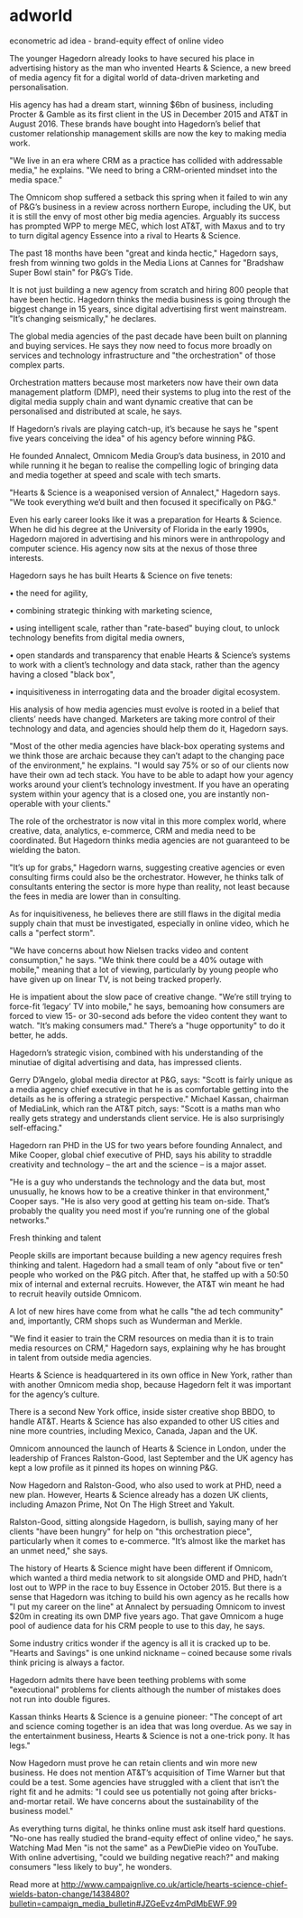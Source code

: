 # adworld
econometric ad idea -  brand-equity effect of online video

The younger Hagedorn already looks to have secured his place in advertising history as the man who invented Hearts & Science, a new breed of media agency fit for a digital world of data-driven marketing and personalisation.

His agency has had a dream start, winning $6bn of business, including Procter & Gamble as its first client in the US in December 2015 and AT&T in August 2016. These brands have bought into Hagedorn’s belief that customer relationship management skills are now the key to making media work.

"We live in an era where CRM as a practice has collided with addressable media," he explains. "We need to bring a CRM-oriented mindset into the media space."

The Omnicom shop suffered a setback this spring when it failed to win any of P&G’s business in a review across northern Europe, including the UK, but it is still the envy of most other big media agencies. Arguably its success has prompted WPP to merge MEC, which lost AT&T, with Maxus and to try to turn digital agency Essence into a rival to Hearts & Science.

The past 18 months have been "great and kinda hectic," Hagedorn says, fresh from winning two golds in the Media Lions at Cannes for "Bradshaw Super Bowl stain" for P&G’s Tide.

It is not just building a new agency from scratch and hiring 800 people that have been hectic. Hagedorn thinks the media business is going through the biggest change in 15 years, since digital advertising first went mainstream. "It’s changing seismically," he declares.

The global media agencies of the past decade have been built on planning and buying services. He says they now need to focus more broadly on services and technology infrastructure and "the orchestration" of those complex parts.

Orchestration matters because most marketers now have their own data management platform (DMP), need their systems to plug into the rest of the digital media supply chain and want dynamic creative that can be personalised and distributed at scale, he says.

If Hagedorn’s rivals are playing catch-up, it’s because he says he "spent five years conceiving the idea" of his agency before winning P&G.

He founded Annalect, Omnicom Media Group’s data business, in 2010 and while running it he began to realise the compelling logic of  bringing data and media together at speed and scale with tech smarts.

"Hearts & Science is a weaponised version of Annalect," Hagedorn says. "We took everything we’d built and then focused it specifically on P&G."

Even his early career looks like it was a preparation for Hearts & Science. When he did his degree at the University of Florida in the early 1990s, Hagedorn majored in advertising and his minors were in anthropology and computer science. His agency now sits at the nexus of those three interests.

Hagedorn says he has built Hearts & Science on five tenets:

• the need for agility,

• combining strategic thinking with marketing science,

• using intelligent scale, rather than "rate-based" buying clout, to unlock technology benefits from digital media owners,

• open standards and transparency that enable Hearts & Science’s systems to work with a client’s technology and data stack, rather than the agency having a closed "black box",

• inquisitiveness in interrogating data and the broader digital ecosystem.

His analysis of how media agencies must evolve is rooted in a belief that clients’ needs have changed. Marketers are taking more control of their technology and data, and agencies should help them do it, Hagedorn says.

"Most of the other media agencies have black-box operating systems and we think those are archaic because they can’t adapt to the changing pace of the environment," he explains. "I would say 75% or so of our clients now have their own ad tech stack. You have to be able to adapt how your agency works around your client’s technology investment. If you have an operating system within your agency that is a closed one, you are instantly non- operable with your clients."

The role of the orchestrator is now vital in this more complex world, where creative, data, analytics, e-commerce, CRM and media need to be coordinated. But Hagedorn thinks media agencies are not guaranteed to be wielding the baton.

"It’s up for grabs," Hagedorn warns, suggesting creative agencies or even consulting firms could also be the orchestrator. However, he thinks talk of consultants entering the sector is more hype than reality, not least because the fees in media are lower than in consulting.

As for inquisitiveness, he believes there are still flaws in the digital media supply chain that must be investigated, especially in online video, which he calls a "perfect storm".

"We have concerns about how Nielsen tracks video and content consumption," he says. "We think there could be a 40% outage with mobile," meaning that a lot of viewing, particularly by young people who have given up on linear TV, is not being tracked properly.

He is impatient about the slow pace of creative change. "We’re still trying to force-fit ‘legacy’ TV into mobile," he says, bemoaning how consumers are forced to view 15- or 30-second ads before the video content they want to watch. "It’s making consumers mad." There’s a "huge opportunity" to do it better, he adds.

Hagedorn’s strategic vision, combined with his understanding of the minutiae of digital advertising and data, has impressed clients.

Gerry D’Angelo, global media director at P&G, says: "Scott is fairly unique as a media agency chief executive in that he is as comfortable getting into the details as he is offering a strategic perspective." Michael Kassan, chairman of MediaLink, which ran the AT&T pitch, says: "Scott is a maths man who really gets strategy and understands client service. He is also surprisingly self-effacing."

Hagedorn ran PHD in the US for two years before founding Annalect, and Mike Cooper, global chief executive of PHD, says his ability to straddle creativity and technology – the art and the science – is a major asset.

"He is a guy who understands the technology and the data but, most unusually, he knows how to be a creative thinker in that environment," Cooper says. "He is also very good at getting his team on-side. That’s probably the quality you need most if you’re running one of the global networks."

Fresh thinking and talent

People skills are important because building a new agency requires fresh thinking and talent. Hagedorn had a small team of only "about five or ten" people who worked on the P&G pitch. After that, he staffed up with a 50:50 mix of internal and external recruits. However, the AT&T win meant he had to recruit heavily outside Omnicom.

A lot of new hires have come from what he calls "the ad tech community" and, importantly, CRM shops such as Wunderman and Merkle.

"We find it easier to train the CRM resources on media than it is to train media resources on CRM," Hagedorn says, explaining why he has brought in talent from outside media agencies.

Hearts & Science is headquartered in its own office in New York, rather than with another Omnicom media shop, because Hagedorn felt it was important for the agency’s culture.

There is a second New York office, inside sister creative shop BBDO, to handle AT&T. Hearts & Science has also expanded to other US cities and nine more countries, including Mexico, Canada, Japan and the UK.

Omnicom announced the launch of Hearts & Science in London, under the leadership of Frances Ralston-Good, last September and the UK agency has kept a low profile as it pinned its hopes on winning P&G.

Now Hagedorn and Ralston-Good, who also used to work at PHD, need a new plan. However, Hearts & Science already has a dozen UK clients, including Amazon Prime, Not On The High Street and Yakult. 

Ralston-Good, sitting alongside Hagedorn, is bullish, saying many of her clients "have been hungry" for help on "this orchestration piece", particularly when it comes to e-commerce. "It’s almost like the market has an unmet need," she says.

The history of Hearts & Science might have been different if Omnicom, which wanted a third media network to sit alongside OMD and PHD, hadn’t lost out to WPP in the race to buy Essence in October 2015. But there is a sense that Hagedorn was itching to build his own agency as he recalls how "I put my career on the line" at Annalect by persuading Omnicom to invest $20m in creating its own DMP five years ago. That gave Omnicom a huge pool of audience data for his CRM people to use to this day, he says.

Some industry critics wonder if the agency is all it is cracked up to be. "Hearts and Savings" is one unkind nickname – coined because some rivals think pricing is always a factor.

Hagedorn admits there have been teething problems with some "executional" problems for clients although the number of mistakes does not run into double figures.

Kassan thinks Hearts & Science is a genuine pioneer: "The concept of art and science coming together is an idea that was long overdue. As we say in the entertainment business, Hearts & Science is not a one-trick pony. It has legs."

Now Hagedorn must prove he can retain clients and win more new business. He does not mention AT&T’s acquisition of Time Warner but that could be a test. Some agencies have struggled with a client that isn’t the right fit and he admits:  "I could see us potentially not going after bricks-and-mortar retail. We have concerns about the sustainability of the business model."

As everything turns digital, he thinks online must ask itself hard questions. "No-one has really studied the brand-equity effect of online video," he says. Watching Mad Men "is not the same" as a PewDiePie video on YouTube. With online advertising, "could we building negative reach?" and making consumers "less likely to buy", he wonders.

Read more at http://www.campaignlive.co.uk/article/hearts-science-chief-wields-baton-change/1438480?bulletin=campaign_media_bulletin#JZGeEvz4mPdMbEWF.99
